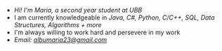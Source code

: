 - *Hi! I'm Maria, a second year student at UBB*
- I am currently knowledgeable in *Java, C#, Python, C/C++, SQL, Data Structures, Algorithms + more*
- I'm always willing to work hard and persevere in my work
- *Email: albumaria23@gmail.com*
